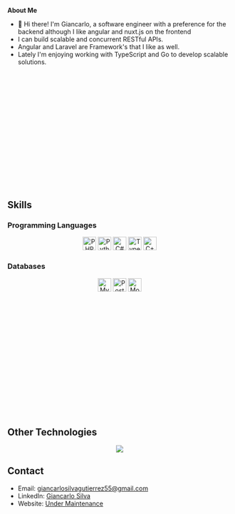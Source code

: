 
<!--<img src="./aws-banner2.png" alt="ssr" style="width: 100%; height: 30%">-->

**About Me** 
* 👋 Hi there! I'm Giancarlo, a software engineer with a preference for the backend although I like angular and nuxt.js on the frontend
* I can build scalable and concurrent RESTful APIs. 
* Angular and Laravel are Framework's that I like as well. 
* Lately I'm enjoying working with TypeScript and Go to develop scalable solutions.


<!-- Adding margin bottom to create space -->
<div class="container" style="margin-top: 300px;">
  <h2>Skills</h2>

  <div class="container-fluid">
    <h3>Programming Languages</h3>
    <p align="center">
      <img src="https://img.shields.io/badge/PHP-777BB4?style=for-the-badge&logo=php&logoColor=white" alt="PHP" height="30">
      <img src="https://img.shields.io/badge/Python-3776AB?style=for-the-badge&logo=python&logoColor=white" alt="Python" height="30">
      <img src="https://img.shields.io/badge/C%23-239120?style=for-the-badge&logo=c-sharp&logoColor=white" alt="C#" height="30">
      <img src="https://img.shields.io/badge/TypeScript-007ACC?style=for-the-badge&logo=typescript&logoColor=white" alt="TypeScript" height="30">
      <img src="https://img.shields.io/badge/C++-00599C?style=for-the-badge&logo=cplusplus&logoColor=white" alt="C++" height="30">
    </p>
    <h3>Databases</h3>
    <p align="center">
      <img src="https://img.shields.io/badge/MySQL-4479A1?style=for-the-badge&logo=mysql&logoColor=white" alt="MySQL" height="30">
      <img src="https://img.shields.io/badge/PostgreSQL-336791?style=for-the-badge&logo=postgresql&logoColor=white" alt="PostgreSQL" height="30">
      <img src="https://img.shields.io/badge/MongoDB-47A248?style=for-the-badge&logo=mongodb&logoColor=white" alt="MongoDB" height="30">
    </p>
  </div>
</div>

<!-- Adding margin bottom to create space -->
<div class="container" style="margin-top: 300px;">
  <h2>Other Technologies</h2>

  <p align="center">
    <a href="https://skillicons.dev">
      <img src="https://skillicons.dev/icons?i=git,vercel,emacs,vim,neovim,bash,visualstudio,vscode,eclipse,linux,arch,kali,mint,ubuntu,debian,windows,mysql,mongodb,sqlite,firebase,postgres,graphql,heroku,azure,gcp,svg,perl,nginx,yarn,cmake,npm,pnpm,nodejs,laravel,nestjs,django,dotnet,angular,go,js,jquery,lua,wordpress,github,gitlab,gmail,discord,obsidian,linkedin,postman,docker,stackoverflow" />
    </a>
  </p>
</div>

<div class="container">
  <h2>Contact</h2>
  <ul>
    <li>Email: <a href="mailto:giancarlosilvagutierrez55@gmail.com">giancarlosilvagutierrez55@gmail.com</a></li>
    <li>LinkedIn: <a href="https://www.linkedin.com/in/giancarlo-silva-000a13285/">Giancarlo Silva</a></li>
    <li>Website: <a href="#">Under Maintenance</a></li>
  </ul>
</div>
